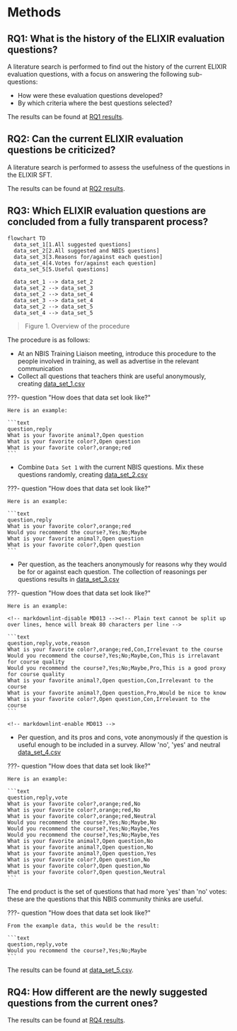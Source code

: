 # Methods

## RQ1: What is the history of the ELIXIR evaluation questions?

A literature search is performed to find out the history
of the current ELIXIR evaluation questions,
with a focus on answering the following sub-questions:

- How were these evaluation questions developed?
- By which criteria where the best questions selected?

The results can be found at [RQ1 results](results_1.md).

## RQ2: Can the current ELIXIR evaluation questions be criticized?

A literature search is performed to assess the usefulness of the questions
in the ELIXIR SFT.

The results can be found at [RQ2 results](results_2.md).

<!-- markdownlint-disable MD013 --><!-- Headings cannot be split up over lines, hence will break 80 characters per line -->

## RQ3: Which ELIXIR evaluation questions are concluded from a fully transparent process?

<!-- markdownlint-enable MD013 -->


```mermaid
flowchart TD
  data_set_1[1.All suggested questions]
  data_set_2[2.All suggested and NBIS questions]
  data_set_3[3.Reasons for/against each question]
  data_set_4[4.Votes for/against each question]
  data_set_5[5.Useful questions]

  data_set_1 --> data_set_2
  data_set_2 --> data_set_3
  data_set_2 --> data_set_4
  data_set_3 --> data_set_4
  data_set_2 --> data_set_5
  data_set_4 --> data_set_5
```

> Figure 1. Overview of the procedure

The procedure is as follows:

- At an NBIS Training Liaison meeting, introduce this procedure to the people
  involved in training, as well as advertise in the relevant communication
- Collect all questions that teachers think are useful anonymously,
  creating [data_set_1.csv](data_set_1.csv)

???- question "How does that data set look like?"

    Here is an example:

    ```text
    question,reply
    What is your favorite animal?,Open question
    What is your favorite color?,Open question
    What is your favorite color?,orange;red
    ```

- Combine `Data Set 1` with the current NBIS questions. Mix these questions
  randomly,
  creating [data_set_2.csv](data_set_2.csv)

???- question "How does that data set look like?"

    Here is an example:

    ```text
    question,reply
    What is your favorite color?,orange;red
    Would you recommend the course?,Yes;No;Maybe
    What is your favorite animal?,Open question
    What is your favorite color?,Open question
    ```

- Per question, as the teachers anonymously for reasons why
  they would be for or against each question.
  The collection of reasonings per questions results in
  [data_set_3.csv](data_set_3.csv)

???- question "How does that data set look like?"

    Here is an example:

    <!-- markdownlint-disable MD013 --><!-- Plain text cannot be split up over lines, hence will break 80 characters per line -->

    ```text
    question,reply,vote,reason
    What is your favorite color?,orange;red,Con,Irrelevant to the course
    Would you recommend the course?,Yes;No;Maybe,Con,This is irrelavant for course quality
    Would you recommend the course?,Yes;No;Maybe,Pro,This is a good proxy for course quality
    What is your favorite animal?,Open question,Con,Irrelevant to the course
    What is your favorite animal?,Open question,Pro,Would be nice to know
    What is your favorite color?,Open question,Con,Irrelevant to the course
    ```

    <!-- markdownlint-enable MD013 -->

- Per question, and its pros and cons, vote anonymously if the question
  is useful enough to be included in a survey. Allow 'no', 'yes' and neutral
  [data_set_4.csv](data_set_4.csv)

???- question "How does that data set look like?"

    Here is an example:

    ```text
    question,reply,vote
    What is your favorite color?,orange;red,No
    What is your favorite color?,orange;red,No
    What is your favorite color?,orange;red,Neutral
    Would you recommend the course?,Yes;No;Maybe,No
    Would you recommend the course?,Yes;No;Maybe,Yes
    Would you recommend the course?,Yes;No;Maybe,Yes
    What is your favorite animal?,Open question,No
    What is your favorite animal?,Open question,No
    What is your favorite animal?,Open question,Yes
    What is your favorite color?,Open question,No
    What is your favorite color?,Open question,No
    What is your favorite color?,Open question,Neutral
    ```

The end product is the set of questions that had more 'yes' than 'no' votes:
these are the questions that this NBIS community thinks are useful.

???- question "How does that data set look like?"

    From the example data, this would be the result:

    ```text
    question,reply,vote
    Would you recommend the course?,Yes;No;Maybe
    ```

The results can be found at [data_set_5.csv](data_set_5.csv).

## RQ4: How different are the newly suggested questions from the current ones?

The results can be found at [RQ4 results](results_4.md).
